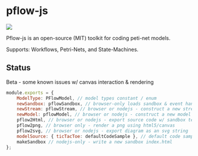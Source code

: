 # pflow-js

[![](https://data.jsdelivr.com/v1/package/gh/pflow-dev/pflow-js/badge)](https://www.jsdelivr.com/package/gh/pflow-dev/pflow-js)

Pflow-js is an open-source (MIT) toolkit for coding peti-net models.

Supports: Workflows, Petri-Nets, and State-Machines.


## Status

Beta - some known issues w/ canvas interaction & rendering


```js
module.exports = {
    ModelType: PFlowModel, // model types constant / enum
    newSandbox: pflowSandbox, // browser-only loads sandbox & event handlers int the browser
    newStream: pflowStream, // browser or nodejs - construct a new stream
    newModel: pflowModel, // browser or nodejs - construct a new model
    pflow2Html, // browser or nodejs - export source code w/ sandbox template
    pflow2png, // browser only - render a png using html5/canvas
    pflow2svg, // browser or nodejs - export diagram as an svg string
    modelSource: { ticTacToe: defaultCodeSample }, // default code samples
    makeSandbox // nodejs-only - write a new sandbox index.html
};
```
